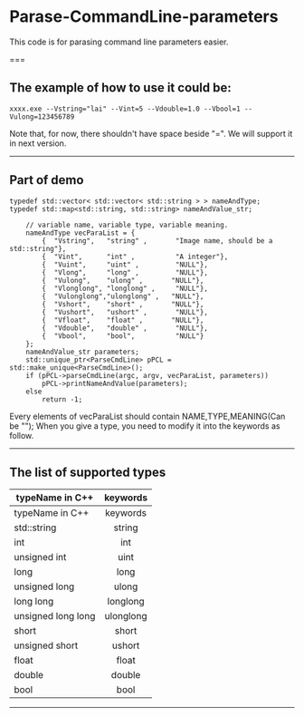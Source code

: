 # Parase-CommandLine-parameters

This code is for parasing command line parameters easier.

===

## The example of how to use it could be:

```
xxxx.exe --Vstring="lai" --Vint=5 --Vdouble=1.0 --Vbool=1 --Vulong=123456789
```

Note that, for now, there shouldn't have space beside "=". We will support it in next version.

---

## Part of demo

```
typedef std::vector< std::vector< std::string > > nameAndType;
typedef std::map<std::string, std::string> nameAndValue_str;

	// variable name, variable type, variable meaning.
	nameAndType vecParaList = {
		{  "Vstring",	"string" ,		 "Image name, should be a std::string"},
		{  "Vint",		"int" ,			 "A integer"},
		{  "Vuint",		"uint" ,		 "NULL"},
		{  "Vlong",		"long" ,		 "NULL"},
		{  "Vulong",	"ulong" ,		"NULL"},
		{  "Vlonglong",	"longlong" ,	 "NULL"},
		{  "Vulonglong","ulonglong" ,	"NULL"},
		{  "Vshort",	"short" ,		"NULL"},
		{  "Vushort",	"ushort" ,		 "NULL"},
		{  "Vfloat",	"float" ,		"NULL"},
		{  "Vdouble",	"double" ,		 "NULL"},
		{  "Vbool",		"bool",			 "NULL"}
	};
	nameAndValue_str parameters;
	std::unique_ptr<ParseCmdLine> pPCL = std::make_unique<ParseCmdLine>();
	if (pPCL->parseCmdLine(argc, argv, vecParaList, parameters))
		pPCL->printNameAndValue(parameters);
	else
		return -1;
```

Every elements of vecParaList should contain NAME,TYPE,MEANING(Can be "");
When you give a type, you need to modify it into the keywords as follow.

---

## The list of supported types

typeName in C++|keywords
---|:--:|
typeName in C++|keywords
std::string|string
int|int
unsigned int|uint
long|long
unsigned long|ulong
long long|longlong
unsigned long long|ulonglong 
short|short
unsigned short|ushort
float|float
double|double
bool|bool
  
---


